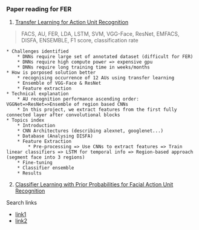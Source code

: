### Paper reading for FER

1. [Transfer Learning for Action Unit Recognition ](https://arxiv.org/pdf/1807.07556.pdf)
>FACS, AU, FER, LDA, LSTM, SVM, VGG-Face, ResNet, EMFACS, DISFA, ENSEMBLE, F1 score, classification rate

    * Challenges identified
        * DNNs require large set of annotated dataset (difficult for FER)
        * DNNs require high compute power => expensive gpu
        * DNNs require long training time in weeks/months
    * How is porposed solution better
        * recognising occurrence of 12 AUs using transfer learning
        * Ensemble of VGG-Face & ResNet
        * Feature extraction
    * Technical explanation
        * AU recognition performance ascending order: VGGNet=>ResNet=>Ensemble of region based CNNs
        * In this project, we extract features from the first fully connected layer after convolutional blocks
    * Topics index
        * Introduction
        * CNN Architectures (describing alexnet, googlenet...)
        * Database (Analysing DISFA)
        * Feature Extraction
            * Pre-processing => Use CNNs to extract features => Train linear classifiers => LSTM for temporal info => Region-based approach (segment face into 3 regions)
        * Fine-tuning
        * Classifier ensemble
        * Results
2. [Classifier Learning with Prior Probabilities for Facial Action Unit Recognition](http://openaccess.thecvf.com/content_cvpr_2018/papers/Zhang_Classifier_Learning_With_CVPR_2018_paper.pdf)








Search links
* [link1](https://arxiv.org/search/advanced?advanced=&terms-0-operator=AND&terms-0-term=%22Emotion+Recognition%22&terms-0-field=all&terms-1-operator=NOT&terms-1-term=%22speech%22&terms-1-field=all&classification-physics_archives=all&date-year=&date-filter_by=date_range&date-from_date=2018-01&date-to_date=2018-07&date-date_type=submitted_date&abstracts=show&size=50&order=-announced_date_first)
* [link2](https://arxiv.org/search/advanced?advanced=&terms-0-operator=AND&terms-0-term=%22action+unit%22&terms-0-field=all&classification-physics_archives=all&date-year=&date-filter_by=date_range&date-from_date=2018-01&date-to_date=2018-07&date-date_type=submitted_date&abstracts=show&size=50&order=-announced_date_first)
